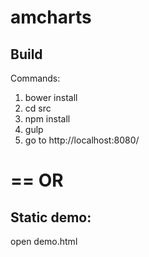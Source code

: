 # amcharts

## Build

Commands:

1. bower install
2. cd src
3. npm install
4. gulp
5. go to http://localhost:8080/

==
OR
==

## Static demo: 
open demo.html
